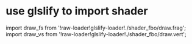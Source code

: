 # use glslify to import shader
import draw_fs from '!raw-loader!glslify-loader!./shader_fbo/draw.frag';
import draw_vs from '!raw-loader!glslify-loader!./shader_fbo/draw.vert';